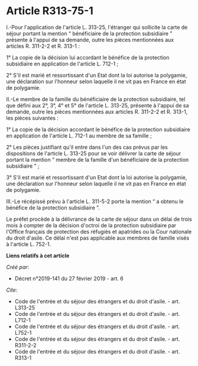 # Article R313-75-1

I.-Pour l'application de l'article L. 313-25, l'étranger qui sollicite la carte de séjour portant la mention “ bénéficiaire
de la protection subsidiaire ” présente à l'appui de sa demande, outre les pièces mentionnées aux articles R. 311-2-2 et R.
313-1 : 

1° La copie de la décision lui accordant le bénéfice de la protection subsidiaire en application de l'article L. 712-1 ; 

2° S'il est marié et ressortissant d'un Etat dont la loi autorise la polygamie, une déclaration sur l'honneur selon laquelle
il ne vit pas en France en état de polygamie. 

II.-Le membre de la famille du bénéficiaire de la protection subsidiaire, tel que défini aux 2°, 3°, 4° et 5° de l'article L.
313-25, présente à l'appui de sa demande, outre les pièces mentionnées aux articles R. 311-2-2 et R. 313-1, les pièces
suivantes : 

1° La copie de la décision accordant le bénéfice de la protection subsidiaire en application de l'article L. 712-1 au membre
de sa famille ; 

2° Les pièces justifiant qu'il entre dans l'un des cas prévus par les dispositions de l'article L. 313-25 pour se voir
délivrer la carte de séjour portant la mention “ membre de la famille d'un bénéficiaire de la protection subsidiaire ” ; 

3° S'il est marié et ressortissant d'un Etat dont la loi autorise la polygamie, une déclaration sur l'honneur selon laquelle
il ne vit pas en France en état de polygamie. 

III.-Le récépissé prévu à l'article L. 311-5-2 porte la mention “ a obtenu le bénéfice de la protection subsidiaire ”. 

Le préfet procède à la délivrance de la carte de séjour dans un délai de trois mois à compter de la décision d'octroi de la
protection subsidiaire par l'Office français de protection des réfugiés et apatrides ou la Cour nationale du droit d'asile.
Ce délai n'est pas applicable aux membres de famille visés à l'article L. 752-1.

**Liens relatifs à cet article**

_Créé par_:

  - Décret n°2019-141 du 27 février 2019 - art. 6

_Cite_:

  - Code de l'entrée et du séjour des étrangers et du droit d'asile. - art. L313-25
  - Code de l'entrée et du séjour des étrangers et du droit d'asile. - art. L712-1
  - Code de l'entrée et du séjour des étrangers et du droit d'asile. - art. L752-1
  - Code de l'entrée et du séjour des étrangers et du droit d'asile. - art. R311-2-2
  - Code de l'entrée et du séjour des étrangers et du droit d'asile. - art. R313-1
